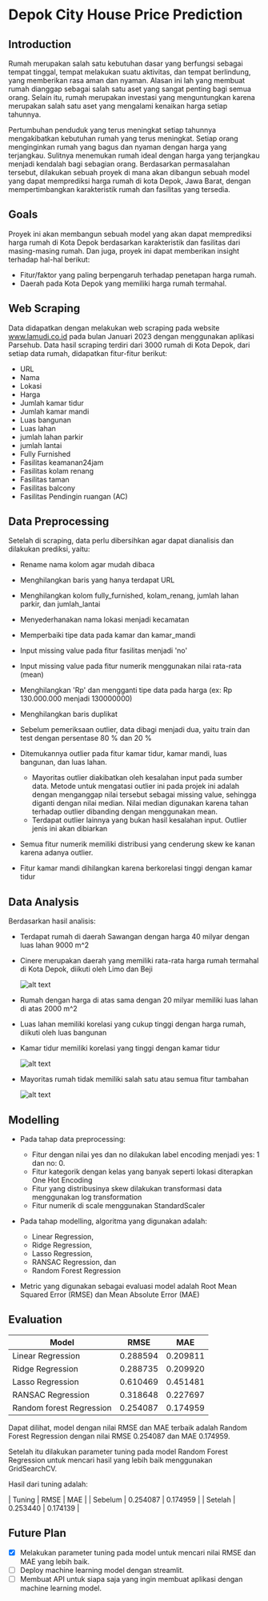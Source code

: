 # Depok City House Price Prediction

## Introduction

Rumah merupakan salah satu kebutuhan dasar yang berfungsi sebagai tempat tinggal, tempat melakukan suatu aktivitas, dan tempat berlindung, yang memberikan rasa aman dan nyaman. Alasan ini lah yang membuat rumah dianggap sebagai salah satu aset yang sangat penting bagi semua orang. Selain itu, rumah merupakan investasi yang menguntungkan karena merupakan salah satu aset yang mengalami kenaikan harga setiap tahunnya.

Pertumbuhan penduduk yang terus meningkat setiap tahunnya mengakibatkan kebutuhan rumah yang terus meningkat. Setiap orang menginginkan rumah yang bagus dan nyaman dengan harga yang terjangkau. Sulitnya menemukan rumah ideal dengan harga yang terjangkau menjadi kendalah bagi sebagian orang. Berdasarkan permasalahan tersebut, dilakukan sebuah proyek di mana akan dibangun sebuah model yang dapat memprediksi harga rumah di kota Depok, Jawa Barat, dengan mempertimbangkan karakteristik rumah dan fasilitas yang tersedia.

## Goals

Proyek ini akan membangun sebuah model yang akan dapat memprediksi harga rumah di Kota Depok berdasarkan karakteristik dan fasilitas dari masing-masing rumah. Dan juga, proyek ini dapat memberikan insight terhadap hal-hal berikut:

- Fitur/faktor yang paling berpengaruh terhadap penetapan harga rumah.
- Daerah pada Kota Depok yang memiliki harga rumah termahal.

## Web Scraping

Data didapatkan dengan melakukan web scraping pada website www.lamudi.co.id pada bulan Januari 2023 dengan menggunakan aplikasi Parsehub. Data hasil scraping terdiri dari 3000 rumah di Kota Depok, dari setiap data rumah, didapatkan fitur-fitur berikut:

- URL
- Nama
- Lokasi
- Harga
- Jumlah kamar tidur
- Jumlah kamar mandi
- Luas bangunan
- Luas lahan
- jumlah lahan parkir
- jumlah lantai
- Fully Furnished
- Fasilitas keamanan24jam
- Fasilitas kolam renang
- Fasilitas taman
- Fasilitas balcony
- Fasilitas Pendingin ruangan (AC)

## Data Preprocessing

Setelah di scraping, data perlu dibersihkan agar dapat dianalisis dan dilakukan prediksi, yaitu:

- Rename nama kolom agar mudah dibaca
- Menghilangkan baris yang hanya terdapat URL
- Menghilangkan kolom fully_furnished, kolam_renang, jumlah lahan parkir, dan jumlah_lantai
- Menyederhanakan nama lokasi menjadi kecamatan
- Memperbaiki tipe data pada kamar dan kamar_mandi
- Input missing value pada fitur fasilitas menjadi 'no'
- Input missing value pada fitur numerik menggunakan nilai rata-rata (mean)
- Menghilangkan 'Rp' dan mengganti tipe data pada harga (ex: Rp 130.000.000 menjadi 130000000)
- Menghilangkan baris duplikat
- Sebelum pemeriksaan outlier, data dibagi menjadi dua, yaitu train dan test dengan persentase 80 % dan 20 %
- Ditemukannya outlier pada fitur kamar tidur, kamar mandi, luas bangunan, dan luas lahan.

  - Mayoritas outlier diakibatkan oleh kesalahan input pada sumber data. Metode untuk mengatasi outlier ini pada projek ini adalah dengan menganggap nilai tersebut sebagai missing value, sehingga diganti dengan nilai median. Nilai median digunakan karena tahan terhadap outlier dibanding dengan menggunakan mean.
  - Terdapat outlier lainnya yang bukan hasil kesalahan input. Outlier jenis ini akan dibiarkan

- Semua fitur numerik memiliki distribusi yang cenderung skew ke kanan karena adanya outlier.
- Fitur kamar mandi dihilangkan karena berkorelasi tinggi dengan kamar tidur

## Data Analysis

Berdasarkan hasil analisis:

- Terdapat rumah di daerah Sawangan dengan harga 40 milyar dengan luas lahan 9000 m^2
- Cinere merupakan daerah yang memiliki rata-rata harga rumah termahal di Kota Depok, diikuti oleh Limo dan Beji

  ![alt text](https://github.com/anggapark/Depok-houseprice-prediction/blob/main/asset/rata2_harga_lokasi.png?raw=true)

- Rumah dengan harga di atas sama dengan 20 milyar memiliki luas lahan di atas 2000 m^2
- Luas lahan memiliki korelasi yang cukup tinggi dengan harga rumah, diikuti oleh luas bangunan
- Kamar tidur memiliki korelasi yang tinggi dengan kamar tidur

  ![alt text](https://github.com/anggapark/Depok-houseprice-prediction/blob/main/asset/korelasi.png?raw=true)

- Mayoritas rumah tidak memiliki salah satu atau semua fitur tambahan

  ![alt text](https://github.com/anggapark/Depok-houseprice-prediction/blob/main/asset/fitur_lain.png?raw=true)

## Modelling

- Pada tahap data preprocessing:

  - Fitur dengan nilai yes dan no dilakukan label encoding menjadi yes: 1 dan no: 0.
  - Fitur kategorik dengan kelas yang banyak seperti lokasi diterapkan One Hot Encoding
  - Fitur yang distribusinya skew dilakukan transformasi data menggunakan log transformation
  - Fitur numerik di scale menggunakan StandardScaler

- Pada tahap modelling, algoritma yang digunakan adalah:

  - Linear Regression,
  - Ridge Regression,
  - Lasso Regression,
  - RANSAC Regression, dan
  - Random Forest Regression

- Metric yang digunakan sebagai evaluasi model adalah Root Mean Squared Error (RMSE) dan Mean Absolute Error (MAE)

## Evaluation

| Model                    | RMSE     | MAE      |
| ------------------------ | -------- | -------- |
| Linear Regression        | 0.288594 | 0.209811 |
| Ridge Regression         | 0.288735 | 0.209920 |
| Lasso Regression         | 0.610469 | 0.451481 |
| RANSAC Regression        | 0.318648 | 0.227697 |
| Random forest Regression | 0.254087 | 0.174959 |

Dapat dilihat, model dengan nilai RMSE dan MAE terbaik adalah Random Forest Regression dengan nilai RMSE 0.254087 dan MAE 0.174959.

Setelah itu dilakukan parameter tuning pada model Random Forest Regression untuk mencari hasil yang lebih baik menggunakan GridSearchCV.

Hasil dari tuning adalah:

| Tuning | RMSE | MAE |
| Sebelum | 0.254087 | 0.174959 |
| Setelah | 0.253440 | 0.174139 |

## Future Plan

- [x] Melakukan parameter tuning pada model untuk mencari nilai RMSE dan MAE yang lebih baik.
- [ ] Deploy machine learning model dengan streamlit.
- [ ] Membuat API untuk siapa saja yang ingin membuat aplikasi dengan machine learning model.
